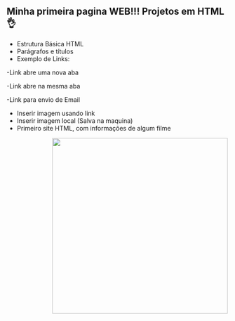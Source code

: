 ## Minha primeira pagina WEB!!! Projetos em HTML👌

* Estrutura Básica HTML
* Parágrafos e títulos
* Exemplo de Links:

 -Link abre uma nova aba
  
 -Link abre na mesma aba
 
 -Link para envio de Email
 
* Inserir imagem usando link
* Inserir imagem local (Salva na maquina)
* Primeiro site HTML, com informações de algum filme

  
  
  
  
<img align="right" height="400" src="https://i.pinimg.com/originals/47/12/89/471289cde2490c80f60d5e85bcdfb6da.gif" />
